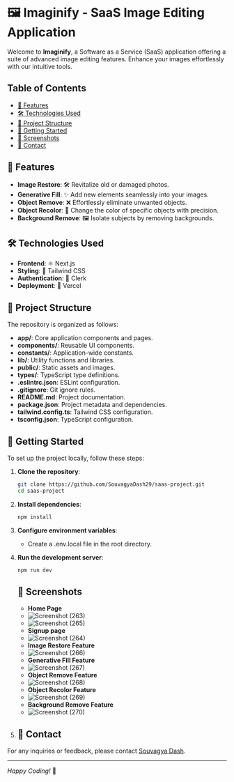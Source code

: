 # 🖼️ Imaginify - SaaS Image Editing Application

Welcome to **Imaginify**, a Software as a Service (SaaS) application offering a suite of advanced image editing features. Enhance your images effortlessly with our intuitive tools.

## Table of Contents

- [🌟 Features](#-features)
- [🛠️ Technologies Used](#%EF%B8%8F-technologies-used)
- [📂 Project Structure](#-project-structure)
- [🚀 Getting Started](#-getting-started)
- [📸 Screenshots](#-screenshots)
- [📧 Contact](#-contact)

## 🌟 Features

- **Image Restore**: 🛠️ Revitalize old or damaged photos.
- **Generative Fill**: ✨ Add new elements seamlessly into your images.
- **Object Remove**: ❌ Effortlessly eliminate unwanted objects.
- **Object Recolor**: 🎨 Change the color of specific objects with precision.
- **Background Remove**: 🖼️ Isolate subjects by removing backgrounds.

## 🛠️ Technologies Used

- **Frontend**: ⚛️ Next.js
- **Styling**: 🎨 Tailwind CSS
- **Authentication**: 🔐 Clerk
- **Deployment**: 🚀 Vercel

## 📂 Project Structure

The repository is organized as follows:

- **app/**: Core application components and pages.
- **components/**: Reusable UI components.
- **constants/**: Application-wide constants.
- **lib/**: Utility functions and libraries.
- **public/**: Static assets and images.
- **types/**: TypeScript type definitions.
- **.eslintrc.json**: ESLint configuration.
- **.gitignore**: Git ignore rules.
- **README.md**: Project documentation.
- **package.json**: Project metadata and dependencies.
- **tailwind.config.ts**: Tailwind CSS configuration.
- **tsconfig.json**: TypeScript configuration.

## 🚀 Getting Started

To set up the project locally, follow these steps:

1. **Clone the repository**:

   ```bash
   git clone https://github.com/SouvagyaDash29/saas-project.git
   cd saas-project
    ```
2. **Install dependencies**:

   ```bash
   npm install
   ```
3. **Configure environment variables**:
   - Create a .env.local file in the root directory.
  
4. **Run the development server**:
   ```bash
   npm run dev
    ```
   ## 📸 Screenshots
   
   - **Home Page**
   - ![Screenshot (263)](https://github.com/user-attachments/assets/eb1668bf-3860-468c-af0a-64aff0d54d56)
   - ![Screenshot (265)](https://github.com/user-attachments/assets/20876ed3-3693-4f25-8cbd-35cd38134185)
   - **Signup page**
   - ![Screenshot (264)](https://github.com/user-attachments/assets/2fcb631f-0313-4201-97cf-bf33c211d976)
   - **Image Restore Feature**
   - ![Screenshot (266)](https://github.com/user-attachments/assets/263d1a52-35f1-4d7b-8df4-584f7f3b8005)
   - **Generative Fill Feature**
   - ![Screenshot (267)](https://github.com/user-attachments/assets/1d77f0c8-be60-4ac6-8d3f-213c64bba3b0)
   - **Object Remove Feature**
   - ![Screenshot (268)](https://github.com/user-attachments/assets/1d8f3499-f982-4ba2-9392-9fcc2bf491bb)
   - **Object Recolor Feature**
   - ![Screenshot (269)](https://github.com/user-attachments/assets/6ecc445b-bc18-4924-9904-5378512ceb7f)
   - **Background Remove Feature**
   - ![Screenshot (270)](https://github.com/user-attachments/assets/f3ff8e75-474c-4bff-a737-8b5f566205c7)
  
6. ## 📧 Contact

For any inquiries or feedback, please contact [Souvagya Dash](mailto:souvagyaranjandash8@gmail.com).

---

*Happy Coding!* 🎉
